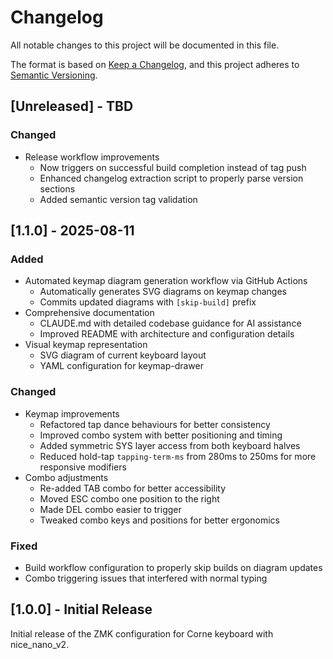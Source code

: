 # Changelog

All notable changes to this project will be documented in this file.

The format is based on [Keep a Changelog](https://keepachangelog.com/en/1.0.0/),
and this project adheres to [Semantic Versioning](https://semver.org/spec/v2.0.0.html).

## [Unreleased] - TBD

### Changed
- Release workflow improvements
  - Now triggers on successful build completion instead of tag push
  - Enhanced changelog extraction script to properly parse version sections
  - Added semantic version tag validation

## [1.1.0] - 2025-08-11

### Added
- Automated keymap diagram generation workflow via GitHub Actions
  - Automatically generates SVG diagrams on keymap changes
  - Commits updated diagrams with `[skip-build]` prefix
- Comprehensive documentation
  - CLAUDE.md with detailed codebase guidance for AI assistance
  - Improved README with architecture and configuration details
- Visual keymap representation
  - SVG diagram of current keyboard layout
  - YAML configuration for keymap-drawer

### Changed
- Keymap improvements
  - Refactored tap dance behaviours for better consistency
  - Improved combo system with better positioning and timing
  - Added symmetric SYS layer access from both keyboard halves
  - Reduced hold-tap `tapping-term-ms` from 280ms to 250ms for more responsive modifiers
- Combo adjustments
  - Re-added TAB combo for better accessibility
  - Moved ESC combo one position to the right
  - Made DEL combo easier to trigger
  - Tweaked combo keys and positions for better ergonomics

### Fixed
- Build workflow configuration to properly skip builds on diagram updates
- Combo triggering issues that interfered with normal typing

## [1.0.0] - Initial Release

Initial release of the ZMK configuration for Corne keyboard with nice_nano_v2.